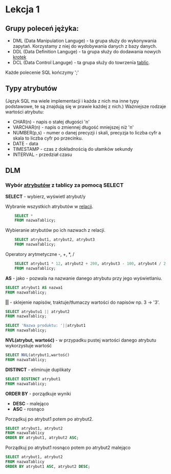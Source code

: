 # Lekcja 1

## Grupy poleceń jężyka:

- DML (Data Manipulation Languge) - ta grupa służy do wykonywania zapytań. Korzystamy z niej do wydobywania danych z bazy danych.
- DDL (Data Definition Languge) - ta grupa służy do dodawania nowych [krotek](./Definicje.md###Krotka)
- DCL (Data Control Languge) - ta grupa służy do towrzenia [tablic](./Definicje.md###Tablica).

Każde polecenie SQL kończymy ';'

## Typy atrybutów
(Język SQL ma wiele implementacji i każda z nich ma inne typy podstawowe, te są znajdują się w prawie każdej z nich.)
Ważniejsze rodzaje wartości atrybutu:
- CHAR(n) - napis o stałej długości 'n'
- VARCHAR(n) - napis o zmiennej długość mniejszej niż 'n'
- NUMBER(p,s) - numer o danej precyzji i skali, precyzja to liczba cyfr a skala to liczba cyfr po przecinku.
- DATE - data
- TIMESTAMP - czas z dokładnością do ułamków sekundy
- INTERVAL - przedział czasu

## DLM

### Wybór [atrybutów](./Definicje.md###Atrybut) z tablicy za pomocą SELECT


**SELECT** - wybierz, wyświetl atrybut/y 


Wybranie wszystkich atrybutów w [relacji](./Definicje.md###Relacjie).
```sql
    SELECT *
    FROM nazwaTablicy;
```


Wybieranie atrybutów po ich nazwach z relacji.
```sql
    SELECT atrybut1, atrybut2, atrybut3
    FROM nazwaTablicy;
```
Operatory arytmetyczne  -, +, *, / 

```sql
    SELECT atrybut1 * 12, atrybut2 + 200, atrybut3 - 100, atrybut4 / 2
    FROM nazwaTablicy;
```

 
**AS** - jako - pozwala na nazwanie danego atrybutu przy jego wyświetlaniu.

```sql
SELECT atrybut1 AS nazwa1
FROM nazwaTablicy;
```

**||** - sklejenie napisów, traktuje/tłumaczy wartości do napisów np. 3 -> '3'. 

```sql
SELECT atrybutu1 || atrybut2
FROM nazwaTablicy;
```

```sql
SELECT 'Nazwa produktu: '||atrybut1
FROM nazwaTablicy;
```

**NVL(atrybut, wartość)** - w przypadku pustej wartości danego atrybutu wykorzystuje wartość

```sql
SELECT NVL(atrybut1,wartość)
FROM nazwaTablicy;
```

**DISTINCT** - eliminuje duplikaty

```sql
SELECT DISTINCT atrybut1
FROM nazwaTablicy;
```

**ORDER BY** - porządkuje wyniki
- **DESC** - malejąco
- **ASC** - rosnąco

Porządkuj po atrybut1 potem po atrybut2.
```sql
SELECT atrybut1, atrybut2
FROM nazwaTablicy
ORDER BY atrybut1, atrybut2 ASC;
```
Porządkuj po atrybut1 rosnąco potem po atrybut2 malejąco
```sql
SELECT atrybut1, atrybut2
FROM nazwaTablicy
ORDER BY atrybut1 ASC, atrybut2 DESC;
```

